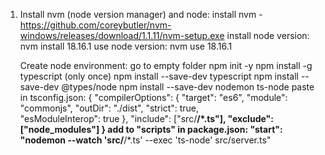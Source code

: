 01.   
    Install nvm (node version manager) and node:
    install nvm - https://github.com/coreybutler/nvm-windows/releases/download/1.1.11/nvm-setup.exe
    install node version:
    nvm install 18.16.1
    use node version:
    nvm use 18.16.1

    Create node environment:
    go to empty folder
    npm init -y
    npm install -g typescript (only once)
    npm install --save-dev typescript
    npm install --save-dev @types/node
    npm install --save-dev nodemon ts-node
    paste in tsconfig.json:
    {
  "compilerOptions": {
    "target": "es6", 
    "module": "commonjs",
    "outDir": "./dist", 
    "strict": true,   
    "esModuleInterop": true
  },
  "include": ["src/**/*.ts"],
  "exclude": ["node_modules"]
}
    add to "scripts" in package.json:
        "start": "nodemon --watch 'src/**/*.ts' --exec 'ts-node' src/server.ts"

